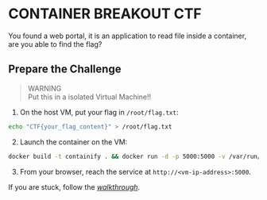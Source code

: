 #  CONTAINER BREAKOUT CTF
You found a web portal, it is an application to read file inside a container, are you able to find the flag?  

## Prepare the Challenge

> WARNING  
> Put this in a isolated Virtual Machine!!

1. On the host VM, put your flag in `/root/flag.txt`:  
```sh
echo "CTF{your_flag_content}" > /root/flag.txt
```  

2. Launch the container on the VM:  
```sh
docker build -t containify . && docker run -d -p 5000:5000 -v /var/run/docker.sock:/var/run/docker.sock containify
```

3. From your browser, reach the service at `http://<vm-ip-address>:5000`.



If you are stuck, follow the [*walkthrough*](./walkthrough/README.md).  
  
